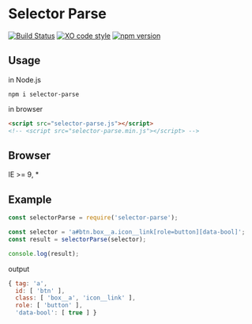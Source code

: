 # Selector Parse

[![Build Status](https://travis-ci.org/totora0155/selector-parse.svg?branch=master)](https://travis-ci.org/totora0155/selector-parse)
[![XO code style](https://img.shields.io/badge/code_style-XO-5ed9c7.svg)](https://github.com/sindresorhus/xo)
[![npm version](https://badge.fury.io/js/selector-parse.svg)](https://badge.fury.io/js/selector-parse)

## Usage

in Node.js

```
npm i selector-parse
```

in browser

```html
<script src="selector-parse.js"></script>
<!-- <script src="selector-parse.min.js"></script> -->
```

## Browser

IE >= 9, *

## Example

```js
const selectorParse = require('selector-parse');

const selector = 'a#btn.box__a.icon__link[role=button][data-bool]';
const result = selectorParse(selector);

console.log(result);
```

output

```js
{ tag: 'a',
  id: [ 'btn' ],
  class: [ 'box__a', 'icon__link' ],
  role: [ 'button' ],
  'data-bool': [ true ] }
```
